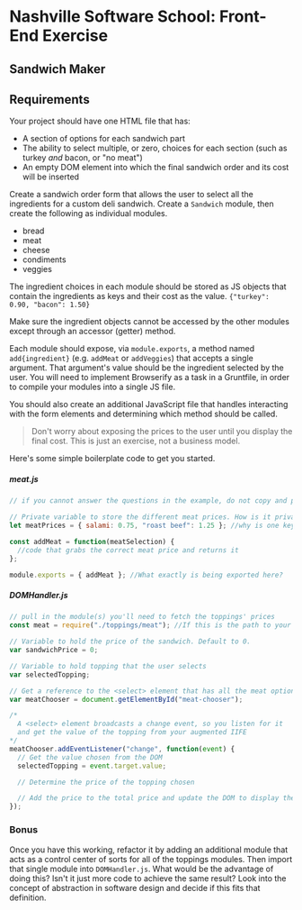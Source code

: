 # Nashville Software School: Front-End Exercise

## Sandwich Maker

## Requirements

Your project should have one HTML file that has:

* A section of options for each sandwich part
* The ability to select multiple, or zero, choices for each section (such as
  turkey _and_ bacon, or "no meat")
* An empty DOM element into which the final sandwich order and its cost will be
  inserted

Create a sandwich order form that allows the user to select all the ingredients
for a custom deli sandwich. Create a `Sandwich` module, then create the
following as individual modules.

* bread
* meat
* cheese
* condiments
* veggies

The ingredient choices in each module should be stored as JS objects that
contain the ingredients as keys and their cost as the value. `{"turkey": 0.90,
"bacon": 1.50}`

Make sure the ingredient objects cannot be accessed by the other modules except
through an accessor (getter) method.

Each module should expose, via `module.exports`, a method named
`add{ingredient}` (e.g. `addMeat` or `addVeggies`) that accepts a single
argument. That argument's value should be the ingredient selected by the user.
You will need to implement Browserify as a task in a Gruntfile, in order to
compile your modules into a single JS file.

You should also create an additional JavaScript file that handles interacting
with the form elements and determining which method should be called.

> Don't worry about exposing the prices to the user until you display the final
> cost. This is just an exercise, not a business model.

Here's some simple boilerplate code to get you started.

##### meat.js

```js
// if you cannot answer the questions in the example, do not copy and paste it. Know what's going on before you use code you didn't write

// Private variable to store the different meat prices. How is it private?
let meatPrices = { salami: 0.75, "roast beef": 1.25 }; //why is one key in quotes but the other isn't?

const addMeat = function(meatSelection) {
  //code that grabs the correct meat price and returns it
};

module.exports = { addMeat }; //What exactly is being exported here?
```

##### DOMHandler.js

```js
// pull in the module(s) you'll need to fetch the toppings' prices
const meat = require("./toppings/meat"); //If this is the path to your mat.js file, how do you need to structure your files to make this work?

// Variable to hold the price of the sandwich. Default to 0.
var sandwichPrice = 0;

// Variable to hold topping that the user selects
var selectedTopping;

// Get a reference to the <select> element that has all the meat options
var meatChooser = document.getElementById("meat-chooser");

/*
  A <select> element broadcasts a change event, so you listen for it
  and get the value of the topping from your augmented IIFE
*/
meatChooser.addEventListener("change", function(event) {
  // Get the value chosen from the DOM
  selectedTopping = event.target.value;

  // Determine the price of the topping chosen

  // Add the price to the total price and update the DOM to display the sandwich cost
});
```

### Bonus

Once you have this working, refactor it by adding an additional module that acts
as a control center of sorts for all of the toppings modules. Then import that
single module into `DOMHandler.js`. What would be the advantage of doing this?
Isn't it just more code to achieve the same result? Look into the concept of
abstraction in software design and decide if this fits that definition.
